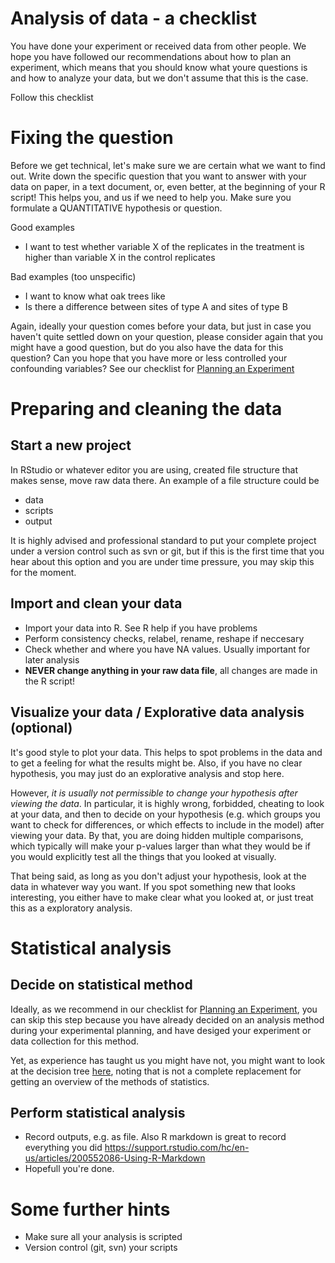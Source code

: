 Analysis of data - a checklist
===

You have done your experiment or received data from other people. We hope you have followed our recommendations about how to plan an experiment, which means that you should know what youre questions is and how to analyze your data, but we don't assume that this is the case. 

Follow this checklist

# Fixing the question

Before we get technical, let's make sure we are certain what we want to find out. Write down the specific question that you want to answer with your data on paper, in a text document, or, even better, at the beginning of your R script! This helps you, and us if we need to help you. Make sure you formulate a QUANTITATIVE hypothesis or question.

Good examples

* I want to test whether variable X of the replicates in the treatment is higher than variable X in the control replicates  

Bad examples (too unspecific)

* I want to know what oak trees like
* Is there a difference between sites of type A and sites of type B 
 
Again, ideally your question comes before your data, but just in case you haven't quite settled down on your question, please consider again that you might have a good question, but do you also have the data for this question? Can you hope that you have more or less controlled your confounding variables? See our checklist for [Planning an Experiment](/checklists/planningAnExperiment.md)


# Preparing and cleaning the data

## Start a new project

In RStudio or whatever editor you are using, created file structure that makes sense, move raw data there. An example of a file structure could be 

+ data
+ scripts
+ output

It is highly advised and professional standard to put your complete project under a version control such as svn or git, but if this is the first time that you hear about this option and you are under time pressure, you may skip this for the moment.

## Import and clean your data

* Import your data into R. See R help if you have problems
* Perform consistency checks, relabel, rename, reshape if neccesary
* Check whether and where you have NA values. Usually important for later analysis
* **NEVER change anything in your raw data file**, all changes are made in the R script!

## Visualize your data / Explorative data analysis (optional)

It's good style to plot your data. This helps to spot problems in the data and to get a feeling for what the results might be. Also, if you have no clear hypothesis, you may just do an explorative analysis and stop here. 

However, *it is usually not permissible to change your hypothesis after viewing the data*. In particular, it is highly wrong, forbidded, cheating to look at your data, and then to decide on your hypothesis (e.g. which groups you want to check for differences, or which effects to include in the model) after viewing your data. By that, you are doing hidden multiple comparisons, which typically will make your p-values larger than what they would be if you would explicitly test all the things that you looked at visually. 

That being said, as long as you don't adjust your hypothesis, look at the data in whatever way you want. If you spot something new that looks interesting, you either have to make clear what you looked at, or just treat this as a exploratory analysis. 

# Statistical analysis

## Decide on statistical method

Ideally, as we recommend in our checklist for [Planning an Experiment](/checklists/planningAnExperiment.md), you can skip this step because you have already decided on an analysis method during your experimental planning, and have desiged your experiment or data collection for this method.

Yet, as experience has taught us you might have not, you might want to look at the decision tree [here](/checklists/whichAnalysis.md), noting that is not a complete replacement for getting an overview of the methods of statistics.


## Perform statistical analysis

* Record outputs, e.g. as file. Also R markdown is great to record everything you did https://support.rstudio.com/hc/en-us/articles/200552086-Using-R-Markdown
* Hopefull you're done.


# Some further hints 

* Make sure all your analysis is scripted
* Version control (git, svn) your scripts







